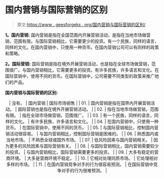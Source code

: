 # 国内营销与国际营销的区别

> 原文:[https://www . geesforgeks . org/国内营销与国际营销的区别/](https://www.geeksforgeeks.org/difference-between-domestic-marketing-and-international-marketing/)

**1。国内营销:**
国内营销是指在全国范围内开展营销活动，是指在当地市场做营销，范围有限。与国际营销相比，它需要更少的投资。有一个民族，同样的语言，同样的文化。在国内营销中，只使用一种货币。在国内营销公司可以有同样的政策和策略。

**2。国际营销:**
国际营销是指在境外开展营销活动，也是指在全球市场做营销，范围很广。与国内营销相比，它需要更多的投资。有许多民族，许多语言和文化。在国际营销中，使用不同的货币。在国际营销中，公司需要不同类型的政策来推广他们的产品。

**国内营销与国际营销的区别:**

<center>

| 没有。 | 国内营销 | 国际市场销售 |
| 01. | 国内营销是指在国界内开展营销活动。 | 国际营销也是指在境外开展营销活动。 |
| 02. | 指在当地市场做营销，范围有限。 | 指在全球市场做营销，范围很广。 |
| 03. | 有一个民族，同样的语言，同样的文化。 | 有许多民族，许多语言和文化。 |
| 04. | 在国内营销中，只使用一种货币。 | 在国际营销中，使用不同的货币。 |
| 05. | 与国际营销相比，控制国内营销活动很容易。 | 与国内营销相比，控制国际营销是困难的。 |
| 06. | 熟悉国内或当地市场。 | 不熟悉全球或国外市场。 |
| 07. | 低风险因素与国内营销相关。 | 因为更多的风险因素与国际营销有关。 |
| 08. | 与国际营销相比，国内营销需要较少的投资。 | 与国内营销相比，国际营销需要更多的投资。 |
| 09. | 大多有稳定的营商环境。 | 大多是营商环境不稳定。 |
| 10. | 它相对处理同质市场。 | 它处理相对多样的市场。 |
| 11. | 在国内营销竞争对手的行为很容易预测。 | 在国际营销中竞争对手的行为很难预测。 |

</center>